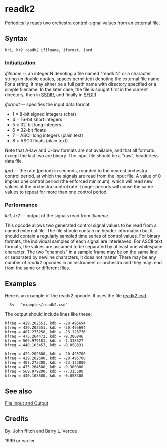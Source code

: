 <!--
id:readk2
category:Signal I/O:File I/O
-->
# readk2
Periodically reads two orchestra control-signal values from an external file.

## Syntax
``` csound-orc
kr1, kr2 readk2 ifilname, iformat, iprd
```

### Initialization

_ifilname_ -- an integer N denoting a file named "readk.N" or a character string (in double quotes, spaces permitted) denoting the external file name. For a string, it may either be a full path name with directory specified or a simple filename.  In the later case, the file is sought first in the current directory, then in [SSDIR](../../command/environment), and finally in [SFDIR](../../command/environment).

_iformat_ -- specifies the input data format:

*  1 = 8-bit signed integers (char)
*  4 = 16-bit short integers
*  5 = 32-bit long integers
*  6 = 32-bit floats
*  7 = ASCII long integers (plain text)
*  8 = ASCII floats (plain text)

Note that A-law and U-law formats are not available, and that all formats except the last two are binary. The input file should be a "raw", headerless data file.

_iprd_ -- the rate (period) in seconds, rounded to the nearest orchestra control period, at which the signals are read from the input file.  A value of 0 implies one control period (the enforced minimum), which will read new values at the orchestra control rate.  Longer periods will cause the same values to repeat for more than one control period.

### Performance

_kr1, kr2_ -- output of the signals read from _ifilname_.

This opcode allows two generated control signal values to be read from a named external file. The file should contain no header information but it should contain a regularly sampled time series of control values. For binary formats, the individual samples of each signal are interleaved. For ASCII text formats, the values are assumed to be separated by at least one whitespace character.  The two "channels" in a sample frame may be on the same line or separated by newline characters, it does not matter. There may be any number of _readk2_ opcodes in an instrument or orchestra and they may read from the same or different files.

## Examples

Here is an example of the readk2 opcode. It uses the file [readk2.csd](../../examples/readk2.csd).

``` csound-csd title="Example of the readk2 opcode." linenums="1"
--8<-- "examples/readk2.csd"
```

The output should include lines like these:

```
kfreq = 429.202551, kdb = -20.495694
kfreq = 429.202551, kdb = -20.495694
kfreq = 407.275258, kdb = -23.123776
kfreq = 475.264472, kdb = -9.300846
kfreq = 569.979181, kdb = -7.315527
kfreq = 440.103457, kdb = -0.058331

kfreq = 429.202600, kdb = -20.495700
kfreq = 429.202600, kdb = -20.495700
kfreq = 407.275300, kdb = -23.123800
kfreq = 475.264500, kdb = -9.300800
kfreq = 569.979200, kdb = -7.315500
kfreq = 440.103500, kdb = -0.058300
```

## See also

[File Input and Output](../../sigio/fileio)

## Credits

By: John ffitch and Barry L. Vercoe

1999 or earlier

